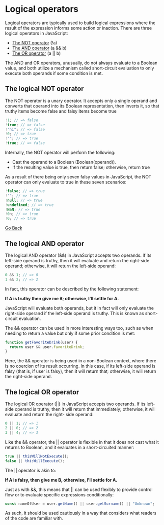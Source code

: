 # Logical operators

Logical operators are typically used to build logical expressions where the result of the
expression informs some action or inaction. There are three logical operators in JavaScript:

- [The NOT operator]() (!a)
- [The AND operator]() (a && b)
- [The OR operator]() (a || b)

The AND and OR operators, unusually, do not always evaluate to a Boolean value, and both utilize a mechanism called short-circuit evaluation to only execute both operands if some condition is met.

## The logical NOT operator

The NOT operator is a unary operator. It accepts only a single operand and converts that
operand into its Boolean representation, then inverts it, so that truthy items
become false and falsy items become true

```javascript
!1; // => false
!true; // => false
!"hi"; // => false
!0; // => true
!""; // => true
!true; // => false
```

Internally, the NOT operator will perform the following:

- Cast the operand to a Boolean (Boolean(operand)).
- If the resulting value is true, then return false; otherwise, return true

As a result of there being only seven falsy values in JavaScript, the NOT operator can only
evaluate to true in these seven scenarios:

```javascript
!false; // => true
!""; // => true
!null; // => true
!undefined; // => true
!NaN; // => true
!0n; // => true
!0; // => true
```

[Go Back](#logical-operators)

## The logical AND operator

The logical AND operator (&&) in JavaScript accepts two operands. If its left-side operand is
truthy, then it will evaluate and return the right-side operand; otherwise, it will return the
left-side operand:

```javascript
0 && 1; // => 0
1 && 2; // => 2
```

In fact, this operator can be described by the following statement:

**If A is truthy then give me B; otherwise, I'll settle for A.**

JavaScript will evaluate both operands, but it in fact will only evaluate the right-side
operand if the left-side operand is truthy. This is known as short-circuit evaluation.

The && operator can be used in more interesting ways too, such as when needing
to return a value but only if some prior condition is met:

```javascript
function getFavoriteDrink(user) {
  return user && user.favoriteDrink;
}
```

Here, the && operator is being used in a non-Boolean context, where there is no coercion of
its result occurring. In this case, if its left-side operand is falsy (that is, if user is falsy), then
it will return that; otherwise, it will return the right-side operand.

## The logical OR operator

The logical OR operator (||) in JavaScript accepts two operands. If its left-side operand is
truthy, then it will return that immediately; otherwise, it will evaluate and return the right-
side operand:

```javascript
0 || 1; // => 1
2 || 0; // => 2
3 || 4; // => 3
```

Like the && operator, the || operator is flexible in that it does not cast what it returns
to Boolean, and it evaluates in a short-circuited manner:

```javascript
true || thisWillNotExecute();
false || thisWillExecute();
```

The || operator is akin to:

**If A is falsy, then give me B, otherwise, I'll settle for A.**

Just as with &&, this means that || can be used flexibly to provide control flow or to
evaluate specific expressions conditionally:

```javascript
const nameOfUser = user.getName() || user.getSurname() || "Unknown";
```

As such, it should be used cautiously in a way that considers what readers of the code are
familiar with.
